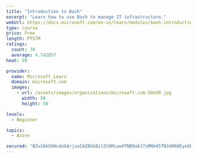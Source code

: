 ```yaml
---
title: "Introduction to Bash"
excerpt: "Learn how to use Bash to manage IT infrastructure."
webUrl: https://docs.microsoft.com/en-us/learn/modules/bash-introduction/
type: course
price: Free
length: PT57M
ratings:
  count: 70
  average: 4.742857
heat: 50

provider:
  name: Microsoft Learn
  domain: microsoft.com
  images:
    - url: /assets/images/organizations/microsoft.com-50x50.jpg
      width: 50
      height: 50

levels:
  - Beginner

topics:
  - Azure

secured: "BZu16kXGHcdoGArjzwIAZ0GkBitZt6MiowVTNB9a6J7sMNh45TN3dH6OEyeGRfz8QB19iSnGzPnh3RlDtDEN+WLtlv2x4G1AdwctWqTFSWr43lL83ddxn3CFtTfmCMa2SOOpqBWbpFxPzydFHgAqkjkCZ4twNx+CbcujcnjNtIdLgkgMnyCuzbbzPxBaePVmFSJ8BbZUA7cevDFQoxmA4Y/1pWKYgFeP531INYmT6cyQdwItkJX11XyiuqGKPSP8NmoSRe2nKbDo9IEkQHqMu8Ccjh1NR1OrU2kqQC3kGgBCCA404WJEZbuondgFFVliEWu6La810A29JHpe1KAna6PJOf3HZtEzpvX6VEItasLoaH75KP9wlBdGzIPwk3j9qMONddIw1qHPzr1LAOcgIGFDaosqhKGxiqZQOmrof8E=;nLUoFvMwgTdpD/nxny3wVQ=="
---
```



